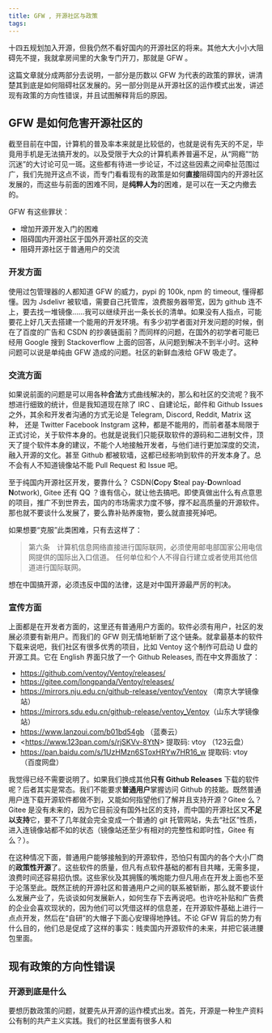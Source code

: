 ```yaml
---
title: GFW , 开源社区与政策
tags:
---
```


十四五规划加入开源，但我仍然不看好国内的开源社区的将来。其他大大小小大阻碍先不提，我就拿房间里的大象专门开刀，那就是 GFW 。

这篇文章就分成两部分去说明，一部分是历数以 GFW 为代表的政策的罪状，讲清楚其到底是如何阻碍社区发展的。另一部分则是从开源社区的运作模式出发，讲述现有政策的方向性错误，并且试图解释背后的原因。

## GFW 是如何危害开源社区的

截至目前在中国，计算机的普及率本来就是比较低的，也就是说有先天的不足，毕竟用手机是无法搞开发的。以及受限于大众的计算机素养普遍不足，从“网瘾”“防沉迷”的大讨论可见一斑。这些都有待进一步论证，不过这些因素之间牵扯范围过广，我们先抛开这点不谈，而专门看看现有的政策是如何**直接**阻碍国内的开源社区发展的，而这些与前面的困难不同，是**纯粹人为**的困难，是可以在一天之内撤去的。

GFW 有这些罪状：

- 增加开源开发入门的困难
- 阻碍国内开源社区于国外开源社区的交流
- 阻碍开源社区于普通用户的交流

### 开发方面

使用过包管理器的人都知道 GFW 的威力，pypi 的 100k, npm 的 timeout, 懂得都懂。因为 Jsdelivr 被软墙，需要自己托管库，浪费服务器带宽，因为 github 连不上，要去找一堆镜像……我可以继续开出一条长长的清单。如果没有人指点，可能要花上好几天去搭建一个能用的开发环境。有多少初学者面对开发问题的时候，倒在了百度的广告和 CSDN 的抄袭链面前？而同样的问题，在国外的初学者可能已经用 Google 搜到 Stackoverflow 上面的回答，从问题到解决不到半小时。这种问题可以说是单纯由 GFW 造成的问题。社区的新鲜血液给 GFW 吸走了。

### 交流方面

如果说前面的问题是可以用各种**合法**方式曲线解决的，那么和社区的交流呢？我不想进行细致的统计，但是我知道现在除了 IRC 、自建论坛，邮件和 Github Issues 之外，其余和开发者沟通的方式无论是 Telegram, Discord, Reddit, Matrix 这种， 还是 Twitter Facebook Instgram 这种，都是不能用的，而前者基本局限于正式讨论，关于软件本身的。也就是说我们只能获取软件的源码和二进制文件，顶天了提个软件本身的建议，不能个人地接触开发者，与他们进行更加深度的交流，融入开源的文化。甚至 Github 都被软墙，这都已经影响到软件的开发本身了。总不会有人不知道镜像站不能 Pull Request 和 Issue 吧。

至于纯国内开源社区开发，要靠什么？ CSDN(**C**opy **S**teal pay-**D**ownload **N**otwork), Gitee 还有 QQ ？谁有信心，就让他去搞吧。即使真做出什么有点意思的项目，推广不到世界去，国内的市场需求力度不够，撑不起高质量的开源软件。那也就不要谈什么发展了，要么靠补贴养废物，要么就直接死掉吧。

如果想要“克服”此类困难，只有去这样了：

> 第六条　计算机信息网络直接进行国际联网，必须使用邮电部国家公用电信网提供的国际出入口信道。
> 任何单位和个人不得自行建立或者使用其他信道进行国际联网。

想在中国搞开源，必须违反中国的法律，这是对中国开源最严厉的判决。

### 宣传方面

上面都是在开发者方面的，这里还有普通用户方面的。软件必须有用户，社区的发展必须要有新用户。而我们的 GFW 则无情地斩断了这个链条。就拿最基本的软件下载来说吧，我们社区有很多优秀的项目，比如 Ventoy 这个制作可启动 U 盘的开源工具。它在 English 界面只放了一个 Github Releases, 而在中文界面放了：

- <https://github.com/ventoy/Ventoy/releases/>
- <https://gitee.com/longpanda/Ventoy/releases/>
- <https://mirrors.nju.edu.cn/github-release/ventoy/Ventoy> （南京大学镜像站）
- <https://mirrors.sdu.edu.cn/github-release/ventoy_Ventoy>（山东大学镜像站）
- <https://www.lanzoui.com/b01bd54gb> （蓝奏云）
- <https://www.123pan.com/s/rjSKVv-8YtN</a>> 提取码: vtoy （123云盘） 
- <https://pan.baidu.com/s/1UzHMzn6SToxHRYw7HR16_w> 提取码: vtoy （百度网盘） 

我觉得已经不需要说明了。如果我们换成其他**只有 Github Releases** 下载的软件呢？后者其实是常态。我们不能要求**普通用户**掌握访问 Github 的技能。既然普通用户连下载开源软件都做不到，又能如何指望他们了解并且支持开源？Gitee 么？Gitee 是没有未来的，因为它目前没有国外社区的支持，而中国的开源社区又**不足以支持**它，要不了几年就会完全变成一个普通的 git 托管网站，失去“社区”性质，进入连镜像站都不如的状态（镜像站还至少有相对的完整性和即时性，Gitee 有么？）。

在这种情况下面，普通用户能够接触到的开源软件，恐怕只有国内的各个大小厂商的**政策性开源**了。这些软件的质量，但凡有点软件基础的都有目共睹，无需多提，浪费时间还容易招仇恨。这些家伙及其拥簇的嘴炮能力但凡用点在开发上面也不至于沦落至此。既然正统的开源社区和普通用户之间的联系被斩断，那么就不要谈什么发展产业了，先谈谈如何发展新人，如何生存下去再说吧。也许吃补贴和广告费的企业会喜欢现状的，因为他们可以凭借这样的信息差，在开源软件基础上进行一点点开发，然后在“自研”的大帽子下面心安理得地挣钱。不论 GFW 背后的势力有什么目的，他们总是促成了这样的事实：贱卖国内开源软件的未来，并把它装进腰包里面。

## 现有政策的方向性错误

### 开源到底是什么

要想历数政策的问题，就要先从开源的运作模式出发。首先，开源是一种生产资料公有制的共产主义实践。我们的社区里面有很多人和

